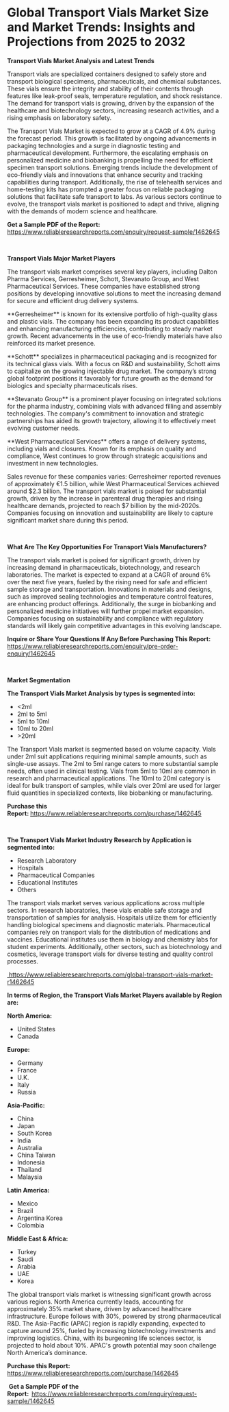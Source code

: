 <p><h1>Global Transport Vials Market Size and Market Trends: Insights and Projections from 2025 to 2032</h1></p><p><strong>Transport Vials Market Analysis and Latest Trends</strong></p>
<p><p>Transport vials are specialized containers designed to safely store and transport biological specimens, pharmaceuticals, and chemical substances. These vials ensure the integrity and stability of their contents through features like leak-proof seals, temperature regulation, and shock resistance. The demand for transport vials is growing, driven by the expansion of the healthcare and biotechnology sectors, increasing research activities, and a rising emphasis on laboratory safety.</p><p>The Transport Vials Market is expected to grow at a CAGR of 4.9% during the forecast period. This growth is facilitated by ongoing advancements in packaging technologies and a surge in diagnostic testing and pharmaceutical development. Furthermore, the escalating emphasis on personalized medicine and biobanking is propelling the need for efficient specimen transport solutions. Emerging trends include the development of eco-friendly vials and innovations that enhance security and tracking capabilities during transport. Additionally, the rise of telehealth services and home-testing kits has prompted a greater focus on reliable packaging solutions that facilitate safe transport to labs. As various sectors continue to evolve, the transport vials market is positioned to adapt and thrive, aligning with the demands of modern science and healthcare.</p></p>
<p><strong>Get a Sample PDF of the Report:&nbsp;</strong> <a href="https://www.reliableresearchreports.com/enquiry/request-sample/1462645?utm_campaign=3650&utm_medium=2&utm_source=Github&utm_content=ia&utm_term=19042025&utm_id=transport-vials">https://www.reliableresearchreports.com/enquiry/request-sample/1462645</a></p>
<p>&nbsp;</p>
<p><strong>Transport Vials Major Market Players</strong></p>
<p><p>The transport vials market comprises several key players, including Dalton Pharma Services, Gerresheimer, Schott, Stevanato Group, and West Pharmaceutical Services. These companies have established strong positions by developing innovative solutions to meet the increasing demand for secure and efficient drug delivery systems.</p><p>**Gerresheimer** is known for its extensive portfolio of high-quality glass and plastic vials. The company has been expanding its product capabilities and enhancing manufacturing efficiencies, contributing to steady market growth. Recent advancements in the use of eco-friendly materials have also reinforced its market presence.</p><p>**Schott** specializes in pharmaceutical packaging and is recognized for its technical glass vials. With a focus on R&D and sustainability, Schott aims to capitalize on the growing injectable drug market. The company’s strong global footprint positions it favorably for future growth as the demand for biologics and specialty pharmaceuticals rises.</p><p>**Stevanato Group** is a prominent player focusing on integrated solutions for the pharma industry, combining vials with advanced filling and assembly technologies. The company's commitment to innovation and strategic partnerships has aided its growth trajectory, allowing it to effectively meet evolving customer needs.</p><p>**West Pharmaceutical Services** offers a range of delivery systems, including vials and closures. Known for its emphasis on quality and compliance, West continues to grow through strategic acquisitions and investment in new technologies.</p><p>Sales revenue for these companies varies: Gerresheimer reported revenues of approximately €1.5 billion, while West Pharmaceutical Services achieved around $2.3 billion. The transport vials market is poised for substantial growth, driven by the increase in parenteral drug therapies and rising healthcare demands, projected to reach $7 billion by the mid-2020s. Companies focusing on innovation and sustainability are likely to capture significant market share during this period.</p></p>
<p>&nbsp;</p>
<p><strong>What Are The Key Opportunities For Transport Vials Manufacturers?</strong></p>
<p><p>The transport vials market is poised for significant growth, driven by increasing demand in pharmaceuticals, biotechnology, and research laboratories. The market is expected to expand at a CAGR of around 6% over the next five years, fueled by the rising need for safe and efficient sample storage and transportation. Innovations in materials and designs, such as improved sealing technologies and temperature control features, are enhancing product offerings. Additionally, the surge in biobanking and personalized medicine initiatives will further propel market expansion. Companies focusing on sustainability and compliance with regulatory standards will likely gain competitive advantages in this evolving landscape.</p></p>
<p><strong>Inquire or Share Your Questions If Any Before Purchasing This Report:</strong> <a href="https://www.reliableresearchreports.com/enquiry/pre-order-enquiry/1462645?utm_campaign=3650&utm_medium=2&utm_source=Github&utm_content=ia&utm_term=19042025&utm_id=transport-vials">https://www.reliableresearchreports.com/enquiry/pre-order-enquiry/1462645</a></p>
<p>&nbsp;</p>
<p><strong>Market Segmentation</strong></p>
<p><strong>The Transport Vials Market Analysis by types is segmented into:</strong></p>
<p><ul><li><2ml</li><li>2ml to 5ml</li><li>5ml to 10ml</li><li>10ml to 20ml</li><li>>20ml</li></ul></p>
<p><p>The Transport Vials market is segmented based on volume capacity. Vials under 2ml suit applications requiring minimal sample amounts, such as single-use assays. The 2ml to 5ml range caters to more substantial sample needs, often used in clinical testing. Vials from 5ml to 10ml are common in research and pharmaceutical applications. The 10ml to 20ml category is ideal for bulk transport of samples, while vials over 20ml are used for larger fluid quantities in specialized contexts, like biobanking or manufacturing.</p></p>
<p><strong>Purchase this Report:&nbsp;</strong><a href="https://www.reliableresearchreports.com/purchase/1462645?utm_campaign=3650&utm_medium=2&utm_source=Github&utm_content=ia&utm_term=19042025&utm_id=transport-vials">https://www.reliableresearchreports.com/purchase/1462645</a></p>
<p>&nbsp;</p>
<p><strong>The Transport Vials Market Industry Research by Application is segmented into:</strong></p>
<p><ul><li>Research Laboratory</li><li>Hospitals</li><li>Pharmaceutical Companies</li><li>Educational Institutes</li><li>Others</li></ul></p>
<p><p>The transport vials market serves various applications across multiple sectors. In research laboratories, these vials enable safe storage and transportation of samples for analysis. Hospitals utilize them for efficiently handling biological specimens and diagnostic materials. Pharmaceutical companies rely on transport vials for the distribution of medications and vaccines. Educational institutes use them in biology and chemistry labs for student experiments. Additionally, other sectors, such as biotechnology and cosmetics, leverage transport vials for diverse testing and quality control processes.</p></p>
<p><a href="https://www.reliableresearchreports.com/global-transport-vials-market-r1462645?utm_campaign=3650&utm_medium=2&utm_source=Github&utm_content=ia&utm_term=19042025&utm_id=transport-vials">&nbsp;https://www.reliableresearchreports.com/global-transport-vials-market-r1462645</a></p>
<p><strong>In terms of Region, the Transport Vials Market Players available by Region are:</strong></p>
<p>
    <p> <strong> North America: </strong>
        <ul>
            <li>United States</li>
            <li>Canada</li>
        </ul>
        </p> 
    <p> <strong> Europe: </strong>
        <ul>
            <li>Germany</li>
            <li>France</li>
            <li>U.K.</li>
            <li>Italy</li>
            <li>Russia</li>
        </ul>
        </p> 
    <p> <strong> Asia-Pacific: </strong>
        <ul>
            <li>China</li>
            <li>Japan</li>
            <li>South Korea</li>
            <li>India</li>
            <li>Australia</li>
            <li>China Taiwan</li>
            <li>Indonesia</li>
            <li>Thailand</li>
            <li>Malaysia</li>
        </ul>
        </p> 
    <p> <strong> Latin America: </strong>
        <ul>
            <li>Mexico</li>
            <li>Brazil</li>
            <li>Argentina Korea</li>
            <li>Colombia</li>
        </ul>
        </p> 
    <p> <strong> Middle East & Africa: </strong>
        <ul>
            <li>Turkey</li>
            <li>Saudi</li>
            <li>Arabia</li>
            <li>UAE</li>
            <li>Korea</li>
        </ul>
    </p>
    </p>
<p><p>The global transport vials market is witnessing significant growth across various regions. North America currently leads, accounting for approximately 35% market share, driven by advanced healthcare infrastructure. Europe follows with 30%, powered by strong pharmaceutical R&D. The Asia-Pacific (APAC) region is rapidly expanding, expected to capture around 25%, fueled by increasing biotechnology investments and improving logistics. China, with its burgeoning life sciences sector, is projected to hold about 10%. APAC's growth potential may soon challenge North America’s dominance.</p></p>
<p><strong>Purchase this Report: </strong><a href="https://www.reliableresearchreports.com/purchase/1462645?utm_campaign=3650&utm_medium=2&utm_source=Github&utm_content=ia&utm_term=19042025&utm_id=transport-vials">https://www.reliableresearchreports.com/purchase/1462645</a></p>
<p>&nbsp;<strong>Get a Sample PDF of the Report:&nbsp;&nbsp;</strong><a href="https://www.reliableresearchreports.com/enquiry/request-sample/1462645?utm_campaign=3650&utm_medium=2&utm_source=Github&utm_content=ia&utm_term=19042025&utm_id=transport-vials">https://www.reliableresearchreports.com/enquiry/request-sample/1462645</a></p>
<p><strong></strong></p>
<p><p></p><p></p><p></p></p>